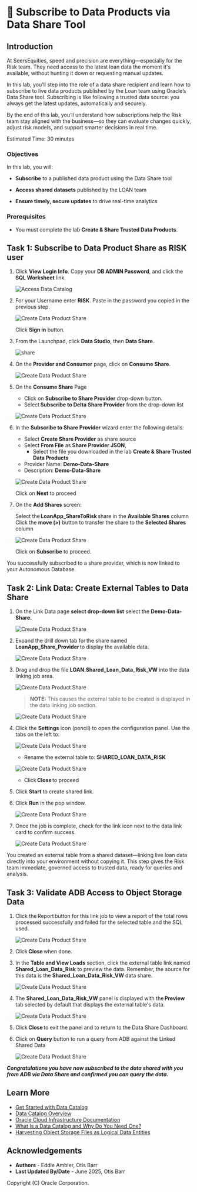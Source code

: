 # 🛒 Subscribe to Data Products via Data Share Tool

## Introduction

At SeersEquities, speed and precision are everything—especially for the Risk team. They need access to the latest loan data the moment it's available, without hunting it down or requesting manual updates.

In this lab, you’ll step into the role of a data share recipient and learn how to subscribe to live data products published by the Loan team using Oracle’s Data Share tool. Subscribing is like following a trusted data source: you always get the latest updates, automatically and securely.

By the end of this lab, you’ll understand how subscriptions help the Risk team stay aligned with the business—so they can evaluate changes quickly, adjust risk models, and support smarter decisions in real time.

Estimated Time: 30 minutes

### Objectives

In this lab, you will:

* **Subscribe** to a published data product using the Data Share tool

* **Access shared datasets** published by the LOAN team

* **Ensure timely, secure updates** to drive real-time analytics

### Prerequisites

* You must complete the lab **Create & Share Trusted Data Products**.

## Task 1: Subscribe to Data Product Share as RISK user

1. Click **View Login Info**. Copy your **DB ADMIN Password**, and click the **SQL Worksheet** link.

    ![Access Data Catalog](./images/start-demo.png "Access Local Data Catalog")  

2. For your Username enter **RISK**. Paste in the password you copied in the previous step.

   ![Create Data Product Share](./images/subscribe-to-data-share-5.png )

   Click **Sign in** button.

3. From the Launchpad, click **Data Studio**, then **Data Share**.

   ![share](./images/gotoshare.png )

4. On the **Provider and Consumer** page, click on **Consume Share**.

      ![Create Data Product Share](./images/subscribe-to-data-share-8.png )

5. On the **Consume Share** Page

      * Click on **Subscribe to Share Provider** drop-down button.  
      * Select **Subscribe to Delta Share Provider** from the drop-down list  

      ![Create Data Product Share](./images/subscribe-to-delta-share-provider.png)

6. In the **Subscribe to Share Provider** wizard enter the following details:

      * Select **Create Share Provider** as share source
      * Select **From File** as **Share Provider JSON**, 
        * Select the file you downloaded in the lab  **Create & Share Trusted Data Products**
      * Provider Name: **Demo-Data-Share**  
      * Description: **Demo-Data-Share**

      ![Create Data Product Share](./images/subscribe-to-share-provider.png )

   Click on **Next** to proceed

7. On the **Add Shares** screen:

   Select the **LoanApp\_ShareToRisk** share in the **Available Shares** column  
   Click the **move (>)** button to transfer the share to the **Selected Shares** column  

   ![Create Data Product Share](./images/subscribe-to-share-provider-2.png )

   Click on **Subscribe** to proceed.

You successfully subscribed to a share provider, which is now linked to your Autonomous Database.

## Task 2: Link Data: Create External Tables to Data Share

1. On the Link Data page **select drop-down list** select the **Demo-Data-Share.**

   ![Create Data Product Share](./images/selectshareprovider.png )

2. Expand the drill down tab for the share named **LoanApp\_Share\_Provider** to display the available data.

   ![Create Data Product Share](./images/available.png )

3. Drag and drop the file **LOAN.Shared\_Loan\_Data\_Risk\_VW** into the data linking job area.

   ![Create Data Product Share](./images/select-shared-data-2.png)

      >**NOTE:** This causes the external table to be created is displayed in the data linking job section.  

   ![Create Data Product Share](./images/select-shared-data-3.png)

4. Click the **Settings** icon (pencil) to open the configuration panel. Use the tabs on the left to:

      ![Create Data Product Share](./images/editshare.png )

      * Rename the external table to: **SHARED\_LOAN\_DATA\_RISK**

      ![Create Data Product Share](./images/select-shared-data-4.png )

      * Click **Close** to proceed

5. Click **Start** to create shared link.

6. Click **Run** in the pop window.

      ![Create Data Product Share](./images/select-shared-data-5.png )

7. Once the job is complete, check for the link icon next to the data link card to confirm success.

      ![Create Data Product Share](./images/select-shared-data-6.png )

You created an external table from a shared dataset—linking live loan data directly into your environment without copying it. This step gives the Risk team immediate, governed access to trusted data, ready for queries and analysis.



## Task 3: Validate ADB Access to Object Storage Data

1. Click the Report button for this link job to view a report of the total rows processed successfully and failed for the selected table and the SQL used.

   ![Create Data Product Share](./images/select-shared-data-1a.png )

1. Click **Close** when done.

1. In the **Table and View Loads** section, click the external table link named **Shared\_Loan\_Data\_Risk** to preview the data.  Remember, the source for this data is the **Shared\_Loan\_Data\_Risk\_VW** data share.
   
   ![Create Data Product Share](./images/select-shared-data-2a.png )

1. The **Shared\_Loan\_Data\_Risk\_VW** panel is displayed with the **Preview** tab selected by default that displays the external table's data.

   ![Create Data Product Share](./images/select-shared-data-3a.png )  

1. Click **Close** to exit the panel and to return to the Data Share Dashboard.

1. Click on **Query** button to run a query from ADB against the Linked Shared Data

   ![Create Data Product Share](./images/select-shared-data-4a.png )

***Congratulations you have now subscribed to the data shared with you from ADB via Data Share and confirmed you can query the data.***

## Learn More

* [Get Started with Data Catalog](https://docs.oracle.com/en-us/iaas/data-catalog/using/index.htm)
* [Data Catalog Overview](https://docs.oracle.com/en-us/iaas/data-catalog/using/overview.htm)
* [Oracle Cloud Infrastructure Documentation](https://docs.cloud.oracle.com/en-us/iaas/Content/GSG/Concepts/baremetalintro.htm)
* [What Is a Data Catalog and Why Do You Need One?](https://www.oracle.com/big-data/what-is-a-data-catalog/)
* [Harvesting Object Storage Files as Logical Data Entities](https://docs.oracle.com/en-us/iaas/data-catalog/using/logical-entities.htm)

## Acknowledgements
* **Authors** - Eddie Ambler, Otis Barr
* **Last Updated By/Date** - June 2025, Otis Barr

Copyright (C) Oracle Corporation.

